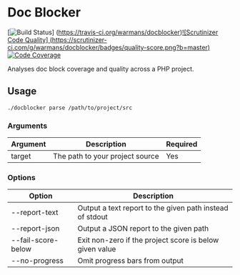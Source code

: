 Doc Blocker
===========
[![Build Status](https://travis-ci.org/warmans/docblocker.svg?branch=master)] (https://travis-ci.org/warmans/docblocker)[![Scrutinizer Code Quality] (https://scrutinizer-ci.com/g/warmans/docblocker/badges/quality-score.png?b=master)](https://scrutinizer-ci.com/g/warmans/docblocker/?branch=master)[![Code Coverage](https://scrutinizer-ci.com/g/warmans/docblocker/badges/coverage.png?b=master)](https://scrutinizer-ci.com/g/warmans/docblocker/?branch=master)

Analyses doc block coverage and quality across a PHP project.

## Usage

    ./docblocker parse /path/to/project/src

### Arguments

| Argument      | Description                                   | Required          |
| ------------- | --------------------------------------------- | ----------------- |
| target        | The path to your project source               | Yes               |


### Options

| Option                | Description                                               |
| --------------------- | --------------------------------------------------------- |
| --report-text         | Output a text report to the given path instead of stdout  |
| --report-json         | Output a JSON report to the given path                    |
| --fail-score-below    | Exit non-zero if the project score is below given value   |
| --no-progress         | Omit progress bars from output                            |

